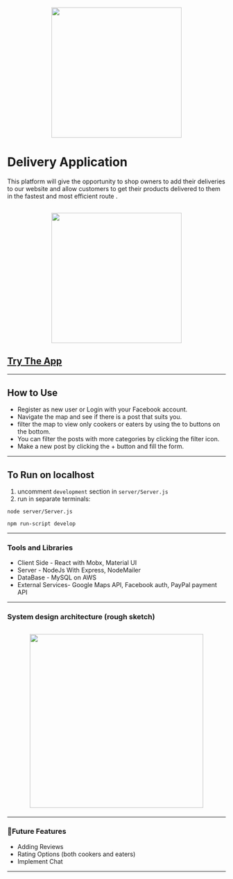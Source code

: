 # <p align="center"><img src="https://i.pinimg.com/474x/36/b6/fa/36b6fa8541cd449f17a5e4a5cd9d9db7.jpg" width="300"> </p>

# Delivery Application
This platform will give the opportunity to shop owners to add their deliveries to our website and allow customers to get their products delivered to them in the fastest and most efficient route .

## <p align="center"><img src="https://res.cloudinary.com/dnrxmm7a0/image/upload/v1600169417/cherry/cc1_c6lmsc.jpg" width="300"> </p>

## [Try The App](https://delivery-worker.herokuapp.com/)

---

## How to Use

- Register as new user or Login with your Facebook account.
- Navigate the map and see if there is a post that suits you.
- filter the map to view only cookers or eaters by using the to buttons on the bottom.
- You can filter the posts with more categories by clicking the filter icon.
- Make a new post by clicking the + button and fill the form.

---

## To Run on localhost

1. uncomment `development` section in `server/Server.js`
2. run in separate terminals:

```
node server/Server.js
```

```
npm run-script develop
```

---

### Tools and Libraries

- Client Side - React with Mobx, Material UI
- Server - NodeJs With Express, NodeMailer
- DataBase - MySQL on AWS
- External Services- Google Maps API, Facebook auth, PayPal payment API

---
### System design architecture (rough sketch)

## <p align="center"><img src="https://res.cloudinary.com/dnrxmm7a0/image/upload/v1608453180/cherry/system_design_fhin4n.jpg" width="400"> </p>

---

### 🚀Future Features

- Adding Reviews
- Rating Options (both cookers and eaters)
- Implement Chat

---
